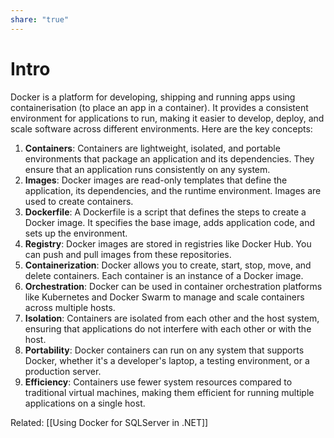 ```yaml
---
share: "true"
---
```

# Intro
Docker is a platform for developing, shipping and running apps using containerisation (to place an app in a container). It provides a consistent environment for applications to run, making it easier to develop, deploy, and scale software across different environments. Here are the key concepts:

1. **Containers**: Containers are lightweight, isolated, and portable environments that package an application and its dependencies. They ensure that an application runs consistently on any system.
2. **Images**: Docker images are read-only templates that define the application, its dependencies, and the runtime environment. Images are used to create containers.
3. **Dockerfile**: A Dockerfile is a script that defines the steps to create a Docker image. It specifies the base image, adds application code, and sets up the environment.
4. **Registry**: Docker images are stored in registries like Docker Hub. You can push and pull images from these repositories.
5. **Containerization**: Docker allows you to create, start, stop, move, and delete containers. Each container is an instance of a Docker image.
6. **Orchestration**: Docker can be used in container orchestration platforms like Kubernetes and Docker Swarm to manage and scale containers across multiple hosts.
7. **Isolation**: Containers are isolated from each other and the host system, ensuring that applications do not interfere with each other or with the host.
8. **Portability**: Docker containers can run on any system that supports Docker, whether it's a developer's laptop, a testing environment, or a production server.
9. **Efficiency**: Containers use fewer system resources compared to traditional virtual machines, making them efficient for running multiple applications on a single host.


Related: [[Using Docker for SQLServer in .NET]]